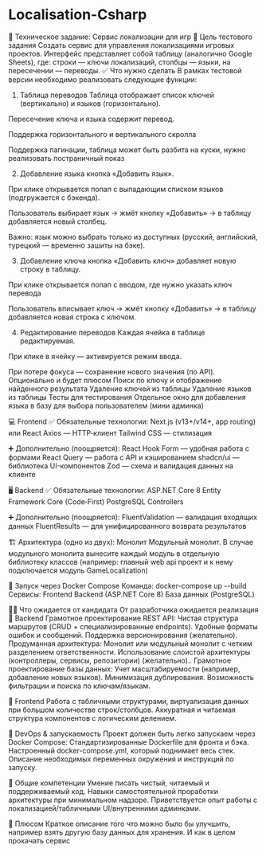 # Localisation-Csharp

📝 Техническое задание: Сервис локализации для игр
📌 Цель тестового задания
Создать сервис для управления локализациями игровых проектов. Интерфейс представляет собой таблицу (аналогично Google Sheets), где:
строки — ключи локализаций,
столбцы — языки,
на пересечении — переводы.
✅ Что нужно сделать
В рамках тестовой версии необходимо реализовать следующие функции:
1. Таблица переводов
Таблица отображает список ключей (вертикально) и языков (горизонтально).

Пересечение ключа и языка содержит перевод.

Поддержка горизонтального и вертикального скролла

Поддержка пагинации, таблица может быть разбита на куски, нужно реализовать постраничный показ

2. Добавление языка
кнопка «Добавить язык».

При клике открывается попап с выпадающим списком языков (подгружается с бэкенда).

Пользователь выбирает язык → жмёт кнопку «Добавить» → в таблицу добавляется новый столбец.

Важно: язык можно выбрать только из доступных (русский, английский, турецкий — временно зашиты на бэке).

3. Добавление ключа
кнопка «Добавить ключ» добавляет новую строку в таблицу.

При клике открывается попап с вводом, где нужно указать ключ перевода

Пользователь вписывает ключ → жмёт кнопку «Добавить» → в таблицу добавляется новая строка с ключом.                                                                                                     

4. Редактирование переводов
Каждая ячейка в таблице редактируемая.

При клике в ячейку — активируется режим ввода.

При потере фокуса — сохранение нового значения (по API).
Опционально и будет плюсом
Поиск по ключу и отображение найденного результата
Удаление ключей из таблицы 
Удаление языков из таблицы
Тесты для тестирования
Отдельное окно для добавления языка в базу для выбора пользователем (мини админка)

💻 Frontend
✅ Обязательные технологии:
Next.js (v13+/v14+, app routing) или React 
Axios — HTTP‑клиент
Tailwind CSS — стилизация

➕ Дополнительно (поощряется):
React Hook Form — удобная работа с формами
React Query — работа с API и кэшированием
shadcn/ui — библиотека UI-компонентов
Zod — схема и валидация данных на клиенте

🖥 Backend
✅ Обязательные технологии:
ASP.NET Core 8
Entity Framework Core (Code‑First)
PostgreSQL
Controllers

➕ Дополнительно (поощряется):
FluentValidation — валидация входящих данных
FluentResults — для унифицированного возврата результатов

🏗 Архитектура (одно из двух):
Монолит
Модульный монолит. В случае модульного монолита вынесите каждый модуль в отдельную библиотеку классов (например: главный web api проект и к нему подключается модуль GameLocalization)

🚀 Запуск через Docker Compose
Команда: docker-compose up --build
Сервисы:
Frontend 
Backend (ASP.NET Core 8)
База данных (PostgreSQL)

🧑‍💻 Что ожидается от кандидата
От разработчика ожидается реализация
🔹 Backend
Грамотное проектирование REST API:
Чистая структура маршрутов (CRUD + специализированные endpoints).
Удобные форматы ошибок и сообщений.
Поддержка версионирования (желательно).
Продуманная архитектура:
Монолит или модульный монолит с четким разделением ответственности.
Использование слоистой архитектуры (контроллеры, сервисы, репозитории) (желательно)..
Грамотное проектирование базы данных:
Учет масштабируемости (например, добавление новых языков).
Минимизация дублирования.
Возможность фильтрации и поиска по ключам/языкам.

🔹 Frontend
Работа с табличными структурами, виртуализация данных при большом количестве строк/столбцов.
Аккуратная и читаемая структура компонентов с логическим делением.

🔹 DevOps & запускаемость
Проект должен быть легко запускаем через Docker Compose:
Стандартизированные Dockerfile для фронта и бэка.
Настроенный docker-compose.yml, который поднимает весь стек.
Описание необходимых переменных окружения и инструкций по запуску.

🔹 Общие компетенции
Умение писать чистый, читаемый и поддерживаемый код.
Навыки самостоятельной проработки архитектуры при минимальном надзоре.
Приветствуется опыт работы с локализацией/табличными UI/внутренними админками.

🔹 Плюсом
Краткое описание того что можно было бы улучшить, например взять другую базу данных для хранения. И как в целом прокачать сервис